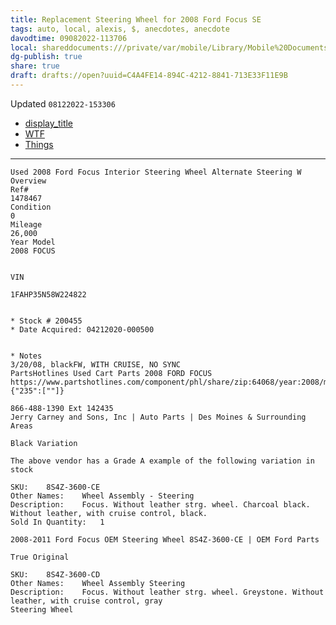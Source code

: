 ```yaml
---
title: Replacement Steering Wheel for 2008 Ford Focus SE
tags: auto, local, alexis, $, anecdotes, anecdote
davodtime: 09082022-113706
local: shareddocuments:///private/var/mobile/Library/Mobile%20Documents/iCloud~md~obsidian/Documents/OBSHIDDIAN/drafts/C4A4FE14-894C-4212-8841-713E33F11E9B.md
dg-publish: true
share: true
draft: drafts://open?uuid=C4A4FE14-894C-4212-8841-713E33F11E9B
---
```

Updated `08122022-153306`

- [display_title](drafts://open?uuid=C4A4FE14-894C-4212-8841-713E33F11E9B)
- [WTF](https://davidblue.wtf/drafts/C4A4FE14-894C-4212-8841-713E33F11E9B.html)
- [Things](things:///show?id=TmHtP7afhriGtvzdVZnQSn)

---
```
Used 2008 Ford Focus Interior Steering Wheel Alternate Steering W
Overview
Ref#
1478467
Condition
0
Mileage
26,000
Year Model
2008 FOCUS


VIN

1FAHP35N58W224822


* Stock # 200455
* Date Acquired: 04212020-000500


* Notes
3/20/08, blackFW, WITH CRUISE, NO SYNC
PartsHotlines Used Cart Parts 2008 FORD FOCUS
https://www.partshotlines.com/component/phl/share/zip:64068/year:2008/make:FORD/model:282/parts:{"235":[""]}

866-488-1390 Ext 142435
Jerry Carney and Sons, Inc | Auto Parts | Des Moines & Surrounding Areas

Black Variation

The above vendor has a Grade A example of the following variation in stock

SKU:	8S4Z-3600-CE
Other Names:	Wheel Assembly - Steering
Description:	Focus. Without leather strg. wheel. Charcoal black. Without leather, with cruise control, black.
Sold In Quantity:	1

2008-2011 Ford Focus OEM Steering Wheel 8S4Z-3600-CE | OEM Ford Parts

True Original

SKU:	8S4Z-3600-CD
Other Names:	Wheel Assembly Steering
Description:	Focus. Without leather strg. wheel. Greystone. Without leather, with cruise control, gray
Steering Wheel
```